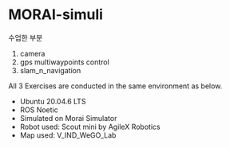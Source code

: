 # MORAI-simuli
수업한 부분 
1. camera
2. gps multiwaypoints control
3. slam_n_navigation

All 3 Exercises are conducted in the same environment as below.

- Ubuntu 20.04.6 LTS
- ROS Noetic
- Simulated on Morai Simulator
- Robot used: Scout mini by AgileX Robotics
- Map used: V_IND_WeGO_Lab
